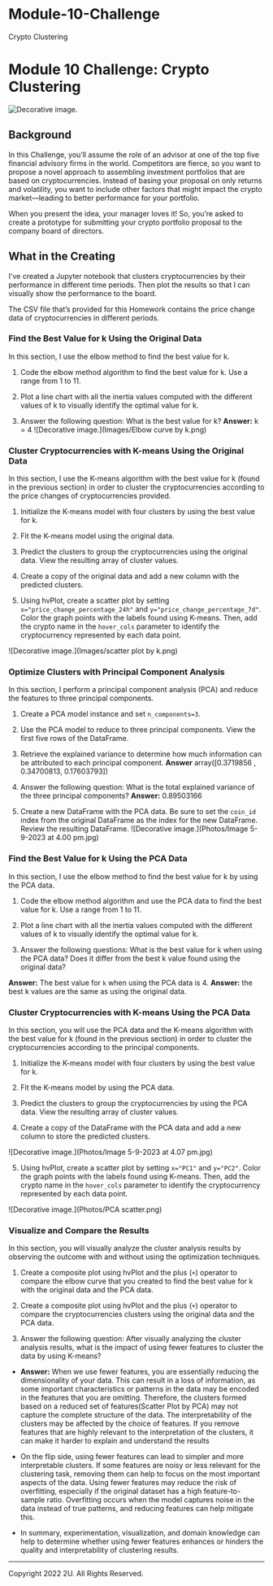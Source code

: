 # Module-10-Challenge
Crypto Clustering

# Module 10 Challenge: Crypto Clustering

![Decorative image.](Images/10-5-challenge-image.png)

## Background

In this Challenge, you’ll assume the role of an advisor at one of the top five financial advisory firms in the world. Competitors are fierce, so you want to propose a novel approach to assembling investment portfolios that are based on cryptocurrencies. Instead of basing your proposal on only returns and volatility, you want to include other factors that might impact the crypto market&mdash;leading to better performance for your portfolio.

When you present the idea, your manager loves it! So, you’re asked to create a prototype for submitting your crypto portfolio proposal to the company board of directors.

## What in the Creating

I've created a Jupyter notebook that clusters cryptocurrencies by their performance in different time periods. Then plot the results so that I can visually show the performance to the board.

The CSV file that’s provided for this Homework contains the price change data of cryptocurrencies in different periods.


### Find the Best Value for k Using the Original Data

In this section, I use the elbow method to find the best value for k.

1. Code the elbow method algorithm to find the best value for k. Use a range from 1 to 11.

2. Plot a line chart with all the inertia values computed with the different values of k to visually identify the optimal value for k.

3. Answer the following question: What is the best value for k?
    **Answer:** k = 4
![Decorative image.](Images/Elbow curve by k.png)

### Cluster Cryptocurrencies with K-means Using the Original Data

In this section, I use the K-means algorithm with the best value for k (found in the previous section) in order to cluster the cryptocurrencies according to the price changes of cryptocurrencies provided.

1. Initialize the K-means model with four clusters by using the best value for k.

2. Fit the K-means model using the original data.

3. Predict the clusters to group the cryptocurrencies using the original data. View the resulting array of cluster values.

4. Create a copy of the original data and add a new column with the predicted clusters.

5. Using hvPlot, create a scatter plot by setting `x="price_change_percentage_24h"` and `y="price_change_percentage_7d"`. Color the graph points with the labels found using K-means. Then, add the crypto name in the `hover_cols` parameter to identify the cryptocurrency represented by each data point.

![Decorative image.](Images/scatter plot by k.png)

### Optimize Clusters with Principal Component Analysis

In this section, I perform a principal component analysis (PCA) and reduce the features to three principal components.

1. Create a PCA model instance and set `n_components=3`.

2. Use the PCA model to reduce to three principal components. View the first five rows of the DataFrame.

3. Retrieve the explained variance to determine how much information can be attributed to each principal component.
**Answer** array([0.3719856 , 0.34700813, 0.17603793])

4. Answer the following question: What is the total explained variance of the three principal components?
**Answer:** 0.89503166

6. Create a new DataFrame with the PCA data. Be sure to set the `coin_id` index from the original DataFrame as the index for the new DataFrame. Review the resulting DataFrame.
![Decorative image.](Photos/Image 5-9-2023 at 4.00 pm.jpg)


### Find the Best Value for k Using the PCA Data

In this section, I use the elbow method to find the best value for k by using the PCA data.

1. Code the elbow method algorithm and use the PCA data to find the best value for k. Use a range from 1 to 11.

2. Plot a line chart with all the inertia values computed with the different values of k to visually identify the optimal value for k.

3. Answer the following questions: What is the best value for k when using the PCA data? Does it differ from the best k value found using the original data?

**Answer:** The best value for `k` when using the PCA data is 4.
**Answer:** the best k values are the same as using the original data.

### Cluster Cryptocurrencies with K-means Using the PCA Data

In this section, you will use the PCA data and the K-means algorithm with the best value for k (found in the previous section) in order to cluster the cryptocurrencies according to the principal components.

1. Initialize the K-means model with four clusters by using the best value for k.

2. Fit the K-means model by using the PCA data.

3. Predict the clusters to group the cryptocurrencies by using the PCA data. View the resulting array of cluster values.

4. Create a copy of the DataFrame with the PCA data and add a new column to store the predicted clusters.

![Decorative image.](Photos/Image 5-9-2023 at 4.07 pm.jpg)

5. Using hvPlot, create a scatter plot by setting `x="PC1"` and `y="PC2"`. Color the graph points with the labels found using K-means. Then, add the crypto name in the `hover_cols` parameter to identify the cryptocurrency represented by each data point.

![Decorative image.](Photos/PCA scatter.png)

### Visualize and Compare the Results

In this section, you will visually analyze the cluster analysis results by observing the outcome with and without using the optimization techniques.

1. Create a composite plot using hvPlot and the plus (`+`) operator to compare the elbow curve that you created to find the best value for k with the original data and the PCA data.

2. Create a composite plot using hvPlot and the plus (`+`) operator to compare the cryptocurrencies clusters using the original data and the PCA data.

3. Answer the following question: After visually analyzing the cluster analysis results, what is the impact of using fewer features to cluster the data by using K-means?

  * **Answer:** When we use fewer features, you are essentially reducing the dimensionality of your data. This can result in a loss of information, as some important characteristics or patterns in the data may be encoded in the features that you are omitting. Therefore, the clusters formed based on a reduced set of features(Scatter Plot by PCA) may not capture the complete structure of the data. The interpretability of the clusters may be affected by the choice of features. If you remove features that are highly relevant to the interpretation of the clusters, it can make it harder to explain and understand the results

  * On the flip side, using fewer features can lead to simpler and more interpretable clusters. If some features are noisy or less relevant for the clustering task, removing them can help to focus on the most important aspects of the data. Using fewer features may reduce the risk of overfitting, especially if the original dataset has a high feature-to-sample ratio. Overfitting occurs when the model captures noise in the data instead of true patterns, and reducing features can help mitigate this.

  * In summary, experimentation, visualization, and domain knowledge can help to determine whether using fewer features enhances or hinders the quality and interpretability of clustering results.



---

Copyright 2022 2U. All Rights Reserved.

